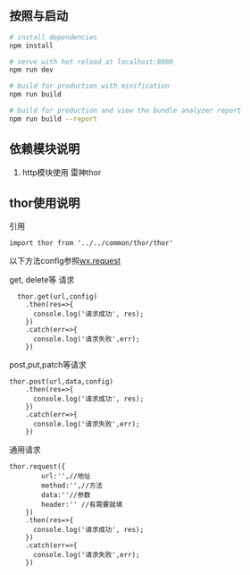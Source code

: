 
## 按照与启动

``` bash
# install dependencies
npm install

# serve with hot reload at localhost:8080
npm run dev

# build for production with minification
npm run build

# build for production and view the bundle analyzer report
npm run build --report
```

## 依赖模块说明

1. http模块使用 雷神thor

## thor使用说明
引用
```
import thor from '../../common/thor/thor'
```
以下方法config参照[wx.request](https://developers.weixin.qq.com/miniprogram/dev/api/network-request.html#wxrequestobject)

get, delete等 请求
```
  thor.get(url,config)
    .then(res=>{
      console.log('请求成功', res);
    })
    .catch(err=>{
      console.log('请求失败',err);
    })

```
post,put,patch等请求
```
thor.post(url,data,config)
    .then(res=>{
      console.log('请求成功', res);
    })
    .catch(err=>{
      console.log('请求失败',err);
    })
```

通用请求
```
thor.request({
        url:'',//地址
        method:'',//方法
        data:''//参数
        header:'' //有需要就填
    })
    .then(res=>{
      console.log('请求成功', res);
    })
    .catch(err=>{
      console.log('请求失败',err);
    })
```
